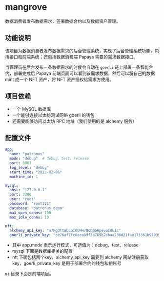 # mangrove

数据消费者发布数据需求，签署数据合约以及数据资产管理。

## 功能说明

该项目为数据消费者发布数据需求的后台管理系统，实现了后台管理系统功能，包括接口和前端系统；还包括数据消费端 Papaya 需要的需求数据接口。

当管理员在后台发布一条数据需求的时候会自动在 `goerli` 链上部署一条智能合约，部署完成后 Papaya 前端页面可以看到该需求数据，然后可以将自己的数据 mint 成一个 NFT 资产，将 NFT 资产授权给需求方使用。

## 项目依赖

* 一个 MySQL 数据库
* 一个能够连接以太坊测试网络 goerli 的钱包
* 还需要能够访问以太坊 RPC 地址（我们使用的是 alchemy 服务）

## 配置文件

```yaml
app:
  name: "patronus"
  mode: "debug"  # debug、test、release
  port: 8081
  log_level: "debug"
  start_time: "2023-02-06"
  machine_id: 1

mysql:
  host: "127.0.0.1"  
  port: 3306
  user: "root"
  password: "root321"
  database: "patronus_demo"
  max_open_conns: 100
  max_idle_conns: 10

nft:
  alchemy_api_key: "a7MgQttaULoI0UHH70c6mbHpevGIdUIc"
  goerli_private_key: "ce76af7fc0aca89f3a769b2ebaa236d21faa173361b9103502400116863dc71f"
```

* 其中 app.mode 表示运行模式，可选值为：debug、test、release
* mysql 下面是数据库相关的配置
* nft 下面包括两个key，alchemy_api_key 需要到 alchemy 网站注册获取key，goerli_private_key 是用于部署合约的钱包私钥账号

`ui` 目录下面是前端项目。
